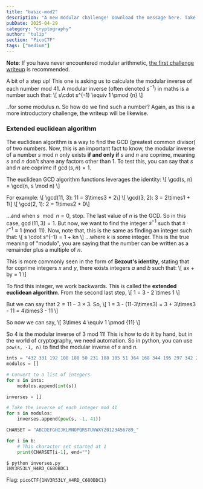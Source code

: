 ```yaml
---
title: "basic-mod2"
description: "A new modular challenge! Download the message here. Take each number mod 41 and find the modular inverse for the result. Then map to the following character set: 1-26 are the alphabet, 27-36 are the decimal digits, and 37 is an underscore. Wrap your decrypted message in the picoCTF flag format (i.e. picoCTF{decrypted_message})"
pubDate: 2025-04-29
category: "cryptography"
author: "tulip"
section: "PicoCTF"
tags: ["medium"]
---
```


**Note**: If you have never encountered modular arithmetic, [the first challenge writeup](picoctf-basic-mod1) is recommended. 

A bit of a step up! This one is asking us to calculate the modular inverse of each number mod 41. A modular inverse (often denoted $s^{-1}$) in maths is a number such that:
\\[ s\cdot s^{-1} \equiv 1 \pmod {n} \\]

..for some modulus $n$. So how do we find such a number? Again, as this is a more introductory challenge, the writeup will be likewise.

### Extended euclidean algorithm
The euclidean algorithm is a way to find the GCD (greatest common divisor) of two numbers. Now, this is an important fact to know, the modular inverse of a number $s$ mod $n$ only exists **if and only if** $s$ and $n$ are coprime, meaning $s$ and $n$ don't share any factors other than 1. To test this, you can say that $s$ and $n$ are coprime if $\gcd(s,n) = 1$. 

The euclidean GCD algorithm functions leverages the identity:
\\[ \gcd(s, n) = \gcd(n, s \mod n) \\]

For example:
\\[ \gcd(11, 3): 11 = 3\times3 + 2\\]
\\[ \gcd(3, 2): 3 = 2\times1 + 1\\]
\\[ \gcd(2, 1): 2 = 1\times2 + 0\\]

...and when $s \mod n = 0$, stop. The last value of $n$ is the GCD. So in this case, $\gcd(11,3) = 1$. But now, we want to find the integer $s^{-1}$ such that $s \cdot r^{-1} \equiv 1 \pmod{11}$. Now, note that, this is the same as finding an integer such that:
\\[ s \cdot s^{-1} = 1 + kn \\]
...where $k$ is some integer. This is the true meaning of "modulo", you are saying that the number can be written as a remainder plus a multiple of $n$. 

This is more commonly seen in the form of **Bezout's identity**, stating that for coprime integers $x$ and $y$, there exists integers $a$ and $b$ such that:
\\[ ax + by = 1 \\]

To find this integer, we work backwards. This is called the **extended euclidean algorithm**. From the second last step,
\\[ 1 = 3 - 2 \times 1 \\]

But we can say that $2 = 11 - 3 \times 3$. So,
\\[ 1 = 3 - (11-3\times3) = 3 + 3\times3 - 11 = 4\times3 - 11 \\]

So now we can say, 
\\[ 3\times 4 \equiv 1 \pmod {11} \\]

So $4$ is the modular inverse of $3$ mod $11$! This is how to do it by hand, but in the world of cryptography, we need automation. So in python, you can use `pow(s, -1, n)` to find the modular inverse of $s$ and $n$.

```py
ints = "432 331 192 108 180 50 231 188 105 51 364 168 344 195 297 342 292 198 448 62 236 342 63".split()
modulos = []

# Convert to a list of integers
for s in ints:
    modulos.append(int(s))

inverses = []

# Take the inverse of each integer mod 41
for s in modulos:
    inverses.append(pow(s, -1, 41))

CHARSET = "ABCDEFGHIJKLMNOPQRSTUVWXYZ0123456789_"

for i in b:
    # This character set started at 1
    print(CHARSET[i-1], end="")
```
```
$ python inverses.py
1NV3R53LY_H4RD_C680BDC1
```

Flag: `picoCTF{1NV3R53LY_H4RD_C680BDC1}`